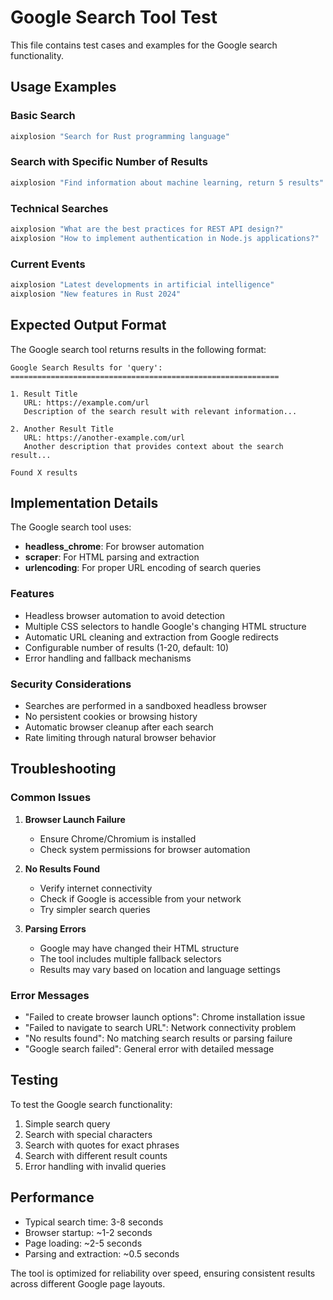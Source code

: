 # Google Search Tool Test

This file contains test cases and examples for the Google search functionality.

## Usage Examples

### Basic Search
```bash
aixplosion "Search for Rust programming language"
```

### Search with Specific Number of Results
```bash
aixplosion "Find information about machine learning, return 5 results"
```

### Technical Searches
```bash
aixplosion "What are the best practices for REST API design?"
aixplosion "How to implement authentication in Node.js applications?"
```

### Current Events
```bash
aixplosion "Latest developments in artificial intelligence"
aixplosion "New features in Rust 2024"
```

## Expected Output Format

The Google search tool returns results in the following format:

```
Google Search Results for 'query':
============================================================

1. Result Title
   URL: https://example.com/url
   Description of the search result with relevant information...

2. Another Result Title
   URL: https://another-example.com/url
   Another description that provides context about the search result...

Found X results
```

## Implementation Details

The Google search tool uses:
- **headless_chrome**: For browser automation
- **scraper**: For HTML parsing and extraction
- **urlencoding**: For proper URL encoding of search queries

### Features
- Headless browser automation to avoid detection
- Multiple CSS selectors to handle Google's changing HTML structure
- Automatic URL cleaning and extraction from Google redirects
- Configurable number of results (1-20, default: 10)
- Error handling and fallback mechanisms

### Security Considerations
- Searches are performed in a sandboxed headless browser
- No persistent cookies or browsing history
- Automatic browser cleanup after each search
- Rate limiting through natural browser behavior

## Troubleshooting

### Common Issues

1. **Browser Launch Failure**
   - Ensure Chrome/Chromium is installed
   - Check system permissions for browser automation

2. **No Results Found**
   - Verify internet connectivity
   - Check if Google is accessible from your network
   - Try simpler search queries

3. **Parsing Errors**
   - Google may have changed their HTML structure
   - The tool includes multiple fallback selectors
   - Results may vary based on location and language settings

### Error Messages

- "Failed to create browser launch options": Chrome installation issue
- "Failed to navigate to search URL": Network connectivity problem
- "No results found": No matching search results or parsing failure
- "Google search failed": General error with detailed message

## Testing

To test the Google search functionality:

1. Simple search query
2. Search with special characters
3. Search with quotes for exact phrases
4. Search with different result counts
5. Error handling with invalid queries

## Performance

- Typical search time: 3-8 seconds
- Browser startup: ~1-2 seconds
- Page loading: ~2-5 seconds
- Parsing and extraction: ~0.5 seconds

The tool is optimized for reliability over speed, ensuring consistent results across different Google page layouts.
